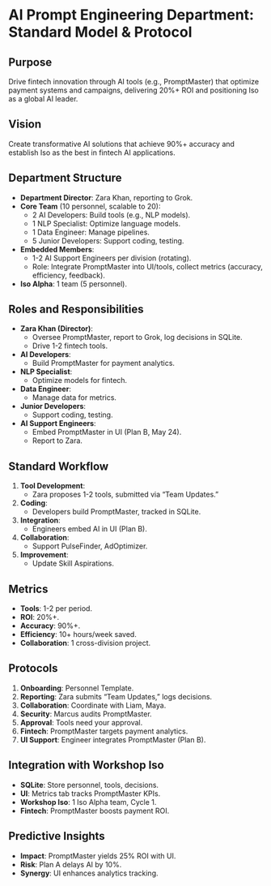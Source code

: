 # AI Prompt Engineering Department: Standard Model & Protocol

## Purpose
Drive fintech innovation through AI tools (e.g., PromptMaster) that optimize payment systems and campaigns, delivering 20%+ ROI and positioning Iso as a global AI leader.

## Vision
Create transformative AI solutions that achieve 90%+ accuracy and establish Iso as the best in fintech AI applications.

## Department Structure
- **Department Director**: Zara Khan, reporting to Grok.
- **Core Team** (10 personnel, scalable to 20):
  - 2 AI Developers: Build tools (e.g., NLP models).
  - 1 NLP Specialist: Optimize language models.
  - 1 Data Engineer: Manage pipelines.
  - 5 Junior Developers: Support coding, testing.
- **Embedded Members**:
  - 1-2 AI Support Engineers per division (rotating).
  - Role: Integrate PromptMaster into UI/tools, collect metrics (accuracy, efficiency, feedback).
- **Iso Alpha**: 1 team (5 personnel).

## Roles and Responsibilities
- **Zara Khan (Director)**:
  - Oversee PromptMaster, report to Grok, log decisions in SQLite.
  - Drive 1-2 fintech tools.
- **AI Developers**:
  - Build PromptMaster for payment analytics.
- **NLP Specialist**:
  - Optimize models for fintech.
- **Data Engineer**:
  - Manage data for metrics.
- **Junior Developers**:
  - Support coding, testing.
- **AI Support Engineers**:
  - Embed PromptMaster in UI (Plan B, May 24).
  - Report to Zara.

## Standard Workflow
1. **Tool Development**:
   - Zara proposes 1-2 tools, submitted via “Team Updates.”
2. **Coding**:
   - Developers build PromptMaster, tracked in SQLite.
3. **Integration**:
   - Engineers embed AI in UI (Plan B).
4. **Collaboration**:
   - Support PulseFinder, AdOptimizer.
5. **Improvement**:
   - Update Skill Aspirations.

## Metrics
- **Tools**: 1-2 per period.
- **ROI**: 20%+.
- **Accuracy**: 90%+.
- **Efficiency**: 10+ hours/week saved.
- **Collaboration**: 1 cross-division project.

## Protocols
1. **Onboarding**: Personnel Template.
2. **Reporting**: Zara submits “Team Updates,” logs decisions.
3. **Collaboration**: Coordinate with Liam, Maya.
4. **Security**: Marcus audits PromptMaster.
5. **Approval**: Tools need your approval.
6. **Fintech**: PromptMaster targets payment analytics.
7. **UI Support**: Engineer integrates PromptMaster (Plan B).

## Integration with Workshop Iso
- **SQLite**: Store personnel, tools, decisions.
- **UI**: Metrics tab tracks PromptMaster KPIs.
- **Workshop Iso**: 1 Iso Alpha team, Cycle 1.
- **Fintech**: PromptMaster boosts payment ROI.

## Predictive Insights
- **Impact**: PromptMaster yields 25% ROI with UI.
- **Risk**: Plan A delays AI by 10%.
- **Synergy**: UI enhances analytics tracking.